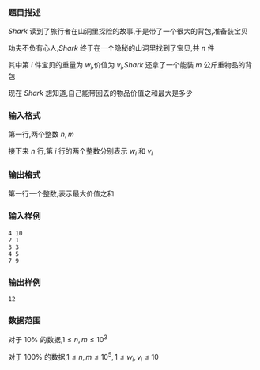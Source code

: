 ### 题目描述

$Shark$ 读到了旅行者在山洞里探险的故事,于是带了一个很大的背包,准备装宝贝

功夫不负有心人,$Shark$ 终于在一个隐秘的山洞里找到了宝贝,共 $n$ 件

其中第 $i$ 件宝贝的重量为 $w_i$,价值为 $v_i$,$Shark$ 还拿了一个能装 $m$ 公斤重物品的背包

现在 $Shark$ 想知道,自己能带回去的物品价值之和最大是多少

### 输入格式

第一行,两个整数 $n, m$

接下来 $n$ 行,第 $i$ 行的两个整数分别表示 $w_i$ 和 $v_i$

### 输出格式

第一行一个整数,表示最大价值之和

### 输入样例

```
4 10
2 1
3 3
4 5
7 9
```

### 输出样例

```
12
```

### 数据范围

对于 $10\%$ 的数据,$1 \leq n, m \leq 10^3$

对于 $100\%$ 的数据,$1 \leq n, m \leq 10^5, 1 \leq w_i, v_i \leq 10$